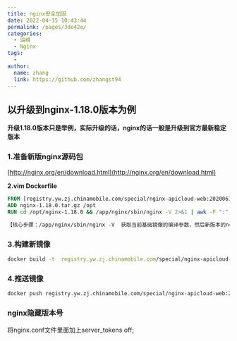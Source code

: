 ```yaml
---
title: nginx安全加固
date: 2022-04-15 10:43:44
permalink: /pages/3de42e/
categories:
  - 运维
  - Nginx
tags:
  - 
author: 
  name: zhang
  link: https://github.com/zhangst94
---
```

## **以升级到nginx-1.18.0版本为例**

  

**升级1.18.0版本只是举例，实际升级的话，nginx的话一般是升级到官方最新稳定版本**

### **1.准备新版nginx源码包**

[http://nginx.org/en/download.html](http://nginx.org/en/download.html)

  

**2.vim Dockerfile**

```dockerfile
FROM [registry.yw.zj.chinamobile.com/special/nginx-apicloud-web:20200615225851](http://registry.yw.zj.chinamobile.com/special/nginx-apicloud-web:20200615225851)  
ADD nginx-1.18.0.tar.gz /opt  
RUN cd /opt/nginx-1.18.0 && /app/nginx/sbin/nginx -V 2>&1 | awk -F ":" '/configure/{print $2}' | xargs ./configure && make && cp objs/nginx /app/nginx/sbin/nginx

【核心步骤：/app/nginx/sbin/nginx -V  获取当前基础镜像的编译参数，然后新版本的nginx编译时加上原本的编译参数 ./configure xx原本的编译参数xx】
```



### **3.构建新镜像**

```bash
docker build -t  registry.yw.zj.chinamobile.com/special/nginx-apicloud-web:202011160900 .
```



### 4.推送镜像

```bash
docker push registry.yw.zj.chinamobile.com/special/nginx-apicloud-web:202011160900
```

### nginx隐藏版本号
将nginx.conf文件里面加上server_tokens off;
